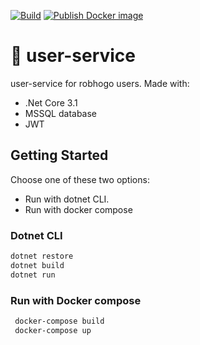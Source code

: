 [![Build](https://github.com/kwetterr/ui/actions/workflows/build.yml/badge.svg)](https://github.com/robhogo/user-service/actions/workflows/build.yml)
[![Publish Docker image](https://github.com/kwetterr/ui/actions/workflows/docker-publish.yml/badge.svg)](https://github.com/robhogo/user-service/actions/workflows/docker-publish.yml)

# 🧔 user-service 
user-service for robhogo users. Made with:
- .Net Core 3.1
- MSSQL database
- JWT

## Getting Started
Choose one of these two options:
- Run with dotnet CLI.
- Run with docker compose

### Dotnet CLI
```zsh
dotnet restore
dotnet build
dotnet run
```

### Run with Docker compose
```zsh
 docker-compose build
 docker-compose up
```
